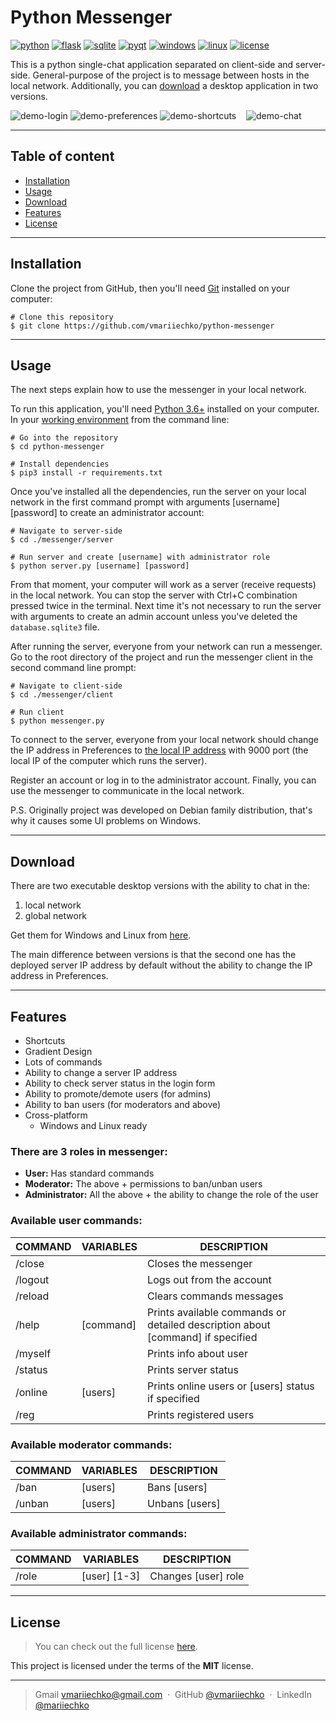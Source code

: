 # Python Messenger

[![python]][pypi-url]
[![flask]][flask-url]
[![sqlite]][sqlite-url]
[![pyqt]][pyqt-url]
[![windows]][windows-url]
[![linux]][linux-url]
[![license]][license-url]

This is a python single-chat application separated on client-side and server-side.
General-purpose of the project is to message between hosts in the local network.
Additionally, you can [download](#download) a desktop application in two versions.

![demo-login] ![demo-preferences]
![demo-shortcuts] &nbsp;&nbsp; ![demo-chat]

---

## Table of content

- [Installation](#installation)
- [Usage](#usage)
- [Download](#download)
- [Features](#features)
- [License](#license)

---

## Installation

Clone the project from GitHub, then you'll need [Git](https://git-scm.com/) 
installed on your computer:

```
# Clone this repository
$ git clone https://github.com/vmariiechko/python-messenger
```

---

## Usage

The next steps explain how to use the messenger in your local network.

To run this application, you'll need [Python 3.6+](https://www.python.org/) 
installed on your computer.
In your [working environment][venv-url] from the command line:

```
# Go into the repository
$ cd python-messenger

# Install dependencies
$ pip3 install -r requirements.txt
```

Once you've installed all the dependencies, run the server on your local 
network in the first command prompt with arguments [username] [password] 
to create an administrator account:

```
# Navigate to server-side
$ cd ./messenger/server

# Run server and create [username] with administrator role 
$ python server.py [username] [password]
```

From that moment, your computer will work as a server (receive requests)
in the local network.
You can stop the server with Ctrl+C combination pressed twice in the terminal.
Next time it's not necessary to run the server with arguments to create an 
admin account unless you've deleted the ```database.sqlite3``` file.

After running the server, everyone from your network can run a messenger.
Go to the root directory of the project and 
run the messenger client in the second command line prompt:

```
# Navigate to client-side
$ cd ./messenger/client

# Run client
$ python messenger.py
```

To connect to the server, everyone from your local network should
change the IP address in Preferences to [the local IP address](https://www.whatismybrowser.com/detect/what-is-my-local-ip-address) 
with 9000 port (the local IP of the computer which runs the server).

Register an account or log in to the administrator account.
Finally, you can use the messenger to communicate in the local network. 

P.S. Originally project was developed on Debian family distribution, 
that's why it causes some UI problems on Windows.

---

## Download

There are two executable desktop versions with the ability to chat in the:

1. local network
2. global network

Get them for Windows and Linux from [here](https://github.com/vmariiechko/python-messenger/releases/tag/v1.2.0).

The main difference between versions is that the second one
has the deployed server IP address by default
without the ability to change the IP address in Preferences.

---

## Features

* Shortcuts
* Gradient Design
* Lots of commands
* Ability to change a server IP address
* Ability to check server status in the login form
* Ability to promote/demote users (for admins)
* Ability to ban users (for moderators and above)
* Cross-platform
  - Windows and Linux ready

### There are 3 roles in messenger:

- **User:** Has standard commands
- **Moderator:** The above + permissions to ban/unban users
- **Administrator:** All the above + the ability to change the role of the user

### Available user commands:

COMMAND | VARIABLES | DESCRIPTION
--------|-----------|--------------------------
/close  |           | Closes the messenger
/logout |           | Logs out from the account
/reload |           | Clears commands messages
/help   | [command] | Prints available commands or detailed description about [command] if specified
/myself |           | Prints info about user
/status |           | Prints server status
/online | [users]   | Prints online users or [users] status if specified
/reg    |           | Prints registered users

### Available moderator commands:

COMMAND | VARIABLES  | DESCRIPTION
--------|------------|--------------
/ban    | [users]    | Bans [users]
/unban  | [users]    | Unbans [users]

### Available administrator commands:

COMMAND | VARIABLES    | DESCRIPTION
--------|--------------|--------------------
/role   | [user] [1-3] | Changes [user] role

---

## License

>You can check out the full license [here][license-url].

This project is licensed under the terms of the **MIT** license.

---

> Gmail [vmariiechko@gmail.com](mailto:vmariiechko@gmail.com) &nbsp;&middot;&nbsp;
> GitHub [@vmariiechko](https://github.com/vmariiechko) &nbsp;&middot;&nbsp;
> LinkedIn [@mariiechko](https://www.linkedin.com/in/mariiechko/)

<!-- Markdown links and images -->
[python]: https://img.shields.io/badge/Python%203.6+-14354C?style=for-the-badge&logo=python&logoColor=white
[flask]: https://img.shields.io/badge/flask-%23000.svg?&style=for-the-badge&logo=flask&logoColor=white
[sqlite]: https://img.shields.io/badge/sqlite-%2307405e.svg?&style=for-the-badge&logo=sqlite&logoColor=white
[pyqt]: https://img.shields.io/badge/pyqt5-%2341CD52.svg?&style=for-the-badge&logo=qt&logoColor=white
[windows]: https://img.shields.io/badge/windows-0078D6?logo=windows&logoColor=white&style=for-the-badge
[linux]: https://img.shields.io/badge/linux-%23d6d6d6?logo=linux&logoColor=black&style=for-the-badge
[license]: https://img.shields.io/badge/license-MIT-%2341CD52.svg?&style=for-the-badge

[pypi-url]: https://pypi.org/project/py-messenger/
[flask-url]: https://pypi.org/project/Flask/
[sqlite-url]: https://docs.python.org/3/library/sqlite3.html
[pyqt-url]: https://pypi.org/project/PyQt5/#description
[windows-url]: https://www.microsoft.com/en-us/windows/
[linux-url]: https://linuxmint.com/
[license-url]: https://github.com/vmariiechko/python-messenger/blob/master/LICENSE.txt

[demo-login]: https://i.imgur.com/TmN0v1t.png
[demo-preferences]: https://i.imgur.com/znQcrxJ.png
[demo-shortcuts]: https://i.imgur.com/xROErgP.png
[demo-chat]: https://i.imgur.com/fYqpBCe.png

[venv-url]: https://docs.python.org/3/tutorial/venv.html
